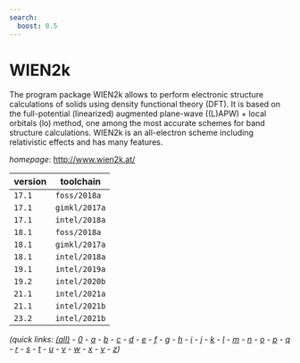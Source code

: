 ```yaml
---
search:
  boost: 0.5
---
```

# WIEN2k

The program package WIEN2k allows to perform electronic structure calculations of solids using density functional theory (DFT). It is based on the full-potential (linearized) augmented plane-wave ((L)APW) + local orbitals (lo) method, one among the most accurate schemes for band structure calculations. WIEN2k is an all-electron scheme including relativistic effects and has many features.

*homepage*: <http://www.wien2k.at/>

version | toolchain
--------|----------
``17.1`` | ``foss/2018a``
``17.1`` | ``gimkl/2017a``
``17.1`` | ``intel/2018a``
``18.1`` | ``foss/2018a``
``18.1`` | ``gimkl/2017a``
``18.1`` | ``intel/2018a``
``19.1`` | ``intel/2019a``
``19.2`` | ``intel/2020b``
``21.1`` | ``intel/2021a``
``21.1`` | ``intel/2021b``
``23.2`` | ``intel/2021b``


*(quick links: [(all)](../index.md) - [0](../0/index.md) - [a](../a/index.md) - [b](../b/index.md) - [c](../c/index.md) - [d](../d/index.md) - [e](../e/index.md) - [f](../f/index.md) - [g](../g/index.md) - [h](../h/index.md) - [i](../i/index.md) - [j](../j/index.md) - [k](../k/index.md) - [l](../l/index.md) - [m](../m/index.md) - [n](../n/index.md) - [o](../o/index.md) - [p](../p/index.md) - [q](../q/index.md) - [r](../r/index.md) - [s](../s/index.md) - [t](../t/index.md) - [u](../u/index.md) - [v](../v/index.md) - [w](../w/index.md) - [x](../x/index.md) - [y](../y/index.md) - [z](../z/index.md))*

